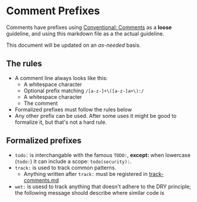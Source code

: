 # Comment Prefixes

Comments have prefixes using
[Conventional: Comments](https://conventionalcomments.org/)
as a **loose** guideline, and using this markdown file as a
the actual guideline.

This document will be updated on an _as-needed_ basis.

## The rules

- A comment line always looks like this:
  - A whitespace character
  - Optional prefix matching `/[a-z-]+\([a-z-]a+\):/`
  - A whitespace character
  - The comment
- Formalized prefixes must follow the rules below
- Any other prefix can be used. After some uses it
  might be good to formalize it, but that's not a hard rule.

## Formalized prefixes

- `todo:` is interchangable with the famous `TODO:`, **except:**
  when lowercase (`todo:`) it can include a scope: `todo(security):`.
- `track:` is used to track common patterns.
  - Anything written after `track:` must be registered in
    [track-comments.md](../devmeta/track-comments.md)
- `wet:` is usesd to track anything that doesn't adhere
  to the DRY principle; the following message should describe
  where similar code is